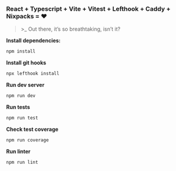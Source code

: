 ### React + Typescript + Vite + Vitest + Lefthook + Caddy + Nixpacks = ❤️

> \>_ Out there, it’s so breathtaking, isn’t it?

**Install dependencies:**  
```bash
npm install
```

**Install git hooks**
```bash
npx lefthook install
```

**Run dev server**
```bash
npm run dev
```

**Run tests**
```bash
npm run test
```

**Check test coverage**
```bash
npm run coverage
```

**Run linter**
```bash
npm run lint
```
